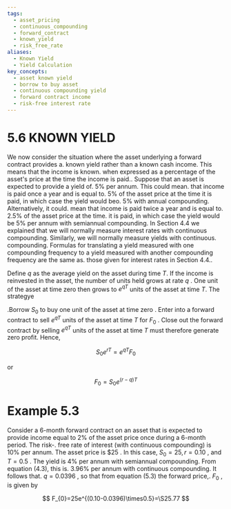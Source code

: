 ```yaml
---
tags:
  - asset_pricing
  - continuous_compounding
  - forward_contract
  - known_yield
  - risk_free_rate
aliases:
  - Known Yield
  - Yield Calculation
key_concepts:
  - asset known yield
  - borrow to buy asset
  - continuous compounding yield
  - forward contract income
  - risk-free interest rate
---
```


# 5.6 KNOWN YIELD  

We now consider the situation where the asset underlying a forward contract provides a. known yield rather than a known cash income. This means that the income is known. when expressed as a percentage of the asset's price at the time the income is paid.. Suppose that an asset is expected to provide a yield of. $5\%$ per annum. This could mean. that income is paid once a year and is equal to. $5\%$ of the asset price at the time it is paid, in which case the yield would beo. $5\%$ with annual compounding. Alternatively, it could. mean that income is paid twice a year and is equal to. $2.5\%$ of the asset price at the time. it is paid, in which case the yield would be $5\%$ per annum with semiannual compounding. In Section 4.4 we explained that we will normally measure interest rates with continuous compounding. Similarly, we will normally measure yields with continuous. compounding. Formulas for translating a yield measured with one compounding frequency to a yield measured with another compounding frequency are the same as. those given for interest rates in Section 4.4..  

Define $q$ as the average yield on the asset during time $T.$ If the income is reinvested in the asset, the number of units held grows at rate $q$ . One unit of the asset at time zero then grows to $e^{q T}$ units of the asset at time $T.$ The strategye  

.Borrow $S_{0}$ to buy one unit of the asset at time zero . Enter into a forward contract to sell $e^{q T}$ units of the asset at time $T$ for $F_{0}$ . Close out the forward contract by selling $e^{q T}$ units of the asset at time $T$ must therefore generate zero profit. Hence,  

$$
S_{0}e^{r T}=e^{q T}F_{0}
$$  

or  

$$
F_{0}=S_{0}e^{(r-q)T}
$$  

# Example 5.3  

Consider a 6-month forward contract on an asset that is expected to provide income equal to $2\%$ of the asset price once during a 6-month period. The risk-. free rate of interest (with continuous compounding) is $10\%$ per annum. The asset price is $\$25$ . In this case, $S_{0}=25,r=0.10$ , and $T=0.5$ . The yield is $4\%$ per annum with semiannual compounding. From equation (4.3), this is. $3.96\%$ per annum with continuous compounding. It follows that. $q=0.0396$ , so that from equation (5.3) the forward price,. $F_{0}$ , is given by  

$$
F_{0}=25e^{(0.10-0.0396)\times0.5}=\S25.77
$$  
